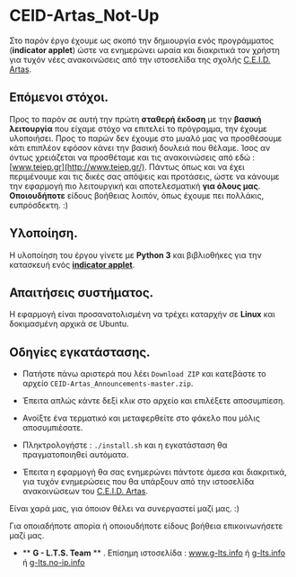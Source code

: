 # CEID-Artas_Not-Up

Στο παρόν έργο έχουμε ως σκοπό την δημιουργία ενός προγράμματος (**indicator applet**) ώστε να ενημερώνει ωραία και διακριτικά τον χρήστη για τυχόν νέες ανακοινώσεις από την ιστοσελίδα της σχολής [C.E.I.D. Artas](https://www.ce.teiep.gr/). 

## Επόμενοι στόχοι.
Προς το παρόν σε αυτή την πρώτη **σταθερή έκδοση** με την **βασική λειτουργία** που είχαμε στόχο να επιτελεί το πρόγραμμα, την έχουμε υλοποιήσει.
Προς το παρών δεν έχουμε στο μυαλό μας να προσθέσουμε κάτι επιπλέον εφόσον κάνει την βασική δουλειά που θέλαμε. Ίσος αν όντως χρειάζεται να προσθέταμε και τις ανακοινώσεις από εδώ : [www.teiep.gr](http://www.teiep.gr/).
Πάντως όπως και να έχει περιμένουμε και τις δικές σας απόψεις και προτάσεις, ώστε να κάνουμε την εφαρμογή πιο λειτουργική και αποτελεσματική **για όλους μας**.
**Οποιουδήποτε** είδους βοήθειας λοιπόν, όπως έχουμε πει πολλάκις, ευπρόσδεκτη. :)

## Υλοποίηση.
Η υλοποίηση του έργου γίνετε με **Python 3** και βιβλιοθήκες για την κατασκευή ενός [**indicator applet**](https://wiki.ubuntu.com/DesktopExperienceTeam/ApplicationIndicators).

## Απαιτήσεις συστήματος.
H εφαρμογή είναι προσανατολισμένη να τρέχει καταρχήν σε **Linux** και δοκιμασμένη αρχικά σε Ubuntu.


## Οδηγίες εγκατάστασης.

* Πατήστε πάνω αριστερά που λέει ```Download ZIP``` και κατεβάστε το αρχείο ```CEID-Artas_Announcements-master.zip```. 

* Έπειτα απλώς κάντε δεξί κλικ στο αρχείο και επιλέξετε αποσυμπίεση.

* Ανοίξτε ένα τερματικό και μεταφερθείτε στο φάκελο που μόλις αποσυμπιέσατε.

* Πληκτρολογήστε : ```./install.sh``` και η εγκατάσταση θα πραγματοποιηθεί αυτόματα.

* Έπειτα η εφαρμογή θα σας ενημερώνει πάντοτε άμεσα και διακριτικά, για τυχόν ενημερώσεις που θα υπάρξουν από την ιστοσελίδα ανακοινώσεων του [C.E.I.D. Artas](https://www.ce.teiep.gr/).


Είναι χαρά μας, για όποιον θέλει να συνεργαστεί μαζί μας. :)

Για οποιαδήποτε απορία ή οποιουδήποτε είδους βοήθεια επικοινωνήσετε μαζί μας. 


* ** **G - L.T.S. Team** ** .  Επίσημη ιστοσελίδα :   www.g-lts.info  ή  [g-lts.info](http://g-lts.info)  ή  [g-lts.no-ip.info](http://g-lts.no-ip.info)

